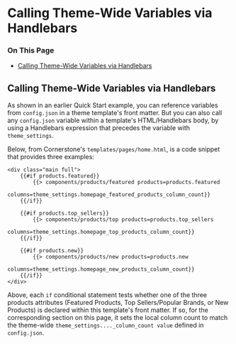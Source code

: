<h1>Calling Theme-Wide Variables via Handlebars</h1>

<div class="otp" id="no-index">
	<h3> On This Page </h3>
	<ul>
    <li><a href="#calling-theme-wide_calling-theme-wide">Calling Theme-Wide Variables via Handlebars</a></li>
	</ul>
</div>

<a href='#calling-theme-wide_calling-theme-wide' aria-hidden='true' class='block-anchor'  id='calling-theme-wide_calling-theme-wide'></a>

## Calling Theme-Wide Variables via Handlebars

As shown in an earlier Quick Start example, you can reference variables from `config.json` in a theme template's front matter. But you can also call any `config.json` variable within a template's HTML/Handlebars body, by using a Handlebars expression that precedes the variable with `theme_settings`.

Below, from Cornerstone's `templates/pages/home.html`, is a code snippet that provides three examples:

```
<div class="main full">
    {{#if products.featured}}
        {{> components/products/featured products=products.featured
            columns=theme_settings.homepage_featured_products_column_count}}
    {{/if}}

    {{#if products.top_sellers}}
        {{> components/products/top products=products.top_sellers
            columns=theme_settings.homepage_top_products_column_count}}
    {{/if}}

    {{#if products.new}}
        {{> components/products/new products=products.new 
            columns=theme_settings.homepage_new_products_column_count}}
    {{/if}}
</div> 
```

Above, each `if` conditional statement tests whether one of the three products attributes (Featured Products, Top Sellers/Popular Brands, or New Products) is declared within this template's front matter. If so, for the corresponding section on this page, it sets the local column count to match the theme-wide `theme_settings...._column_count value` defined in `config.json`.

